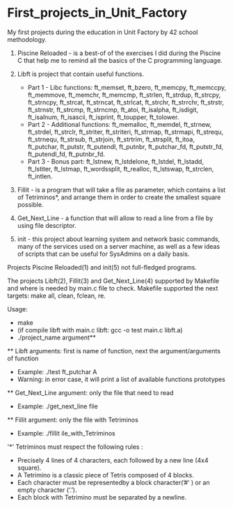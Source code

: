 # First_projects_in_Unit_Factory
My first projects during the education in Unit Factory by 42 school methodology.

1. Piscine Reloaded - is a best-of of the exercises I did during the Piscine C that help me to remind all 
    the basics of the C programming language.
    
2. Libft is project that contain useful functions.
    + Part 1 - Libc functions: ft_memset, ft_bzero, ft_memcpy, ft_memccpy, ft_memmove, ft_memchr, ft_memcmp, ft_strlen,
      ft_strdup, ft_strcpy, ft_strncpy, ft_strcat, ft_strncat, ft_strlcat, ft_strchr, ft_strrchr, ft_strstr, ft_strnstr,
      ft_strcmp, ft_strncmp, ft_atoi, ft_isalpha, ft_isdigit, ft_isalnum, ft_isascii, ft_isprint, ft_toupper, ft_tolower.
    + Part 2 - Additional functions: ft_memalloc, ft_memdel, ft_strnew, ft_strdel, ft_strclr, ft_striter, ft_striteri,
      ft_strmap, ft_strmapi, ft_strequ, ft_strnequ, ft_strsub, ft_strjoin, ft_strtrim, ft_strsplit, ft_itoa, ft_putchar,
      ft_putstr, ft_putendl, ft_putnbr, ft_putchar_fd, ft_putstr_fd, ft_putendl_fd, ft_putnbr_fd.
    + Part 3 - Bonus part: ft_lstnew, ft_lstdelone, ft_lstdel, ft_lstadd, ft_lstiter, ft_lstmap, ft_wordssplit, ft_realloc,
      ft_lstswap, ft_strclen, ft_intlen.
      
3. Fillit - is a program that will take a file as parameter, which contains a list of Tetriminos*, and arrange them in order to create the smallest square possible.

4. Get_Next_Line - a function that will allow to read a line from a file by using file descriptor.

5. init - this project about learning system and network basic commands, many of the services used on a server machine, as well as a few ideas of scripts that can be useful for SysAdmins on a daily basis.

Projects Piscine Reloaded(1) and init(5) not full-fledged programs.

The projects Libft(2), Fillit(3) and Get_Next_Line(4) supported by Makefile and where is needed by main.c file to check.
Makefile supported the next targets: make all, clean, fclean, re.

Usage:
+ make
+ (if compile libft with main.c libft: gcc -o test main.c libft.a)
+ ./project_name argument**

** Libft arguments: first is name of function, next the argument/arguments of function 
+ Example: ./test ft_putchar A
+ Warning: in error case, it will print a list of available functions prototypes

** Get_Next_Line argument: only the file that need to read
+ Example: ./get_next_line file
       
** Fillit argument: only the file with Tetriminos
+ Example: ./fillit ile_with_Tetriminos
       
'*' Tetriminos must respect the following rules :
+ Precisely 4 lines of 4 characters, each followed by a new line (4x4 square).
+ A Tetrimino is a classic piece of Tetris composed of 4 blocks.
+ Each character must be representedby a block character(’#’ ) or an empty character (’.’).
+ Each block with Tetrimino must be separated by a newline.

